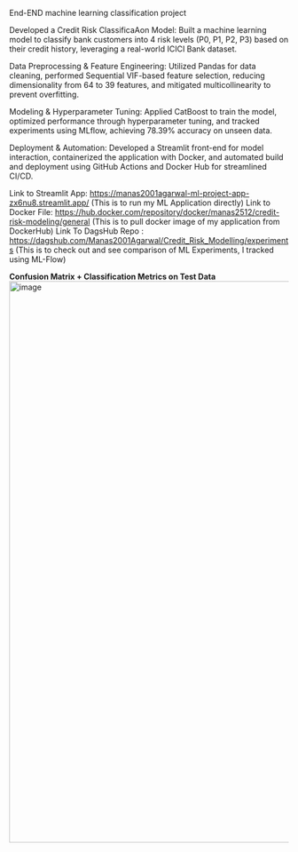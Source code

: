 End-END machine learning classification project

Developed a Credit Risk ClassificaAon Model: Built a machine learning model to classify bank customers into 4 risk levels (P0, P1, P2, P3) based on their credit history, leveraging a real-world ICICI Bank dataset.

Data Preprocessing & Feature Engineering: Utilized Pandas for data cleaning, performed Sequential VIF-based feature selection, reducing dimensionality from 64 to 39 features, and mitigated multicollinearity to prevent overfitting.

Modeling & Hyperparameter Tuning: Applied CatBoost to train the model, optimized performance through hyperparameter tuning, and tracked experiments using MLflow, achieving 78.39% accuracy on unseen data.

Deployment & Automation: Developed a Streamlit front-end for model interaction, containerized the application with Docker, and automated build and deployment using GitHub Actions and Docker Hub for streamlined CI/CD.

Link to Streamlit App: https://manas2001agarwal-ml-project-app-zx6nu8.streamlit.app/                     (This is to run my ML Application directly)
Link to Docker File: https://hub.docker.com/repository/docker/manas2512/credit-risk-modeling/general     (This is to pull docker image of my application from DockerHub)
Link To DagsHub Repo : https://dagshub.com/Manas2001Agarwal/Credit_Risk_Modelling/experiments            (This is to check out and see comparison of ML Experiments, I tracked using                                                                                                             ML-Flow)


**Confusion Matrix + Classification Metrics on Test Data**
<img width="1011" alt="image" src="https://github.com/user-attachments/assets/85664e5c-3e73-4f6d-8b15-c364c9b27e38" />

